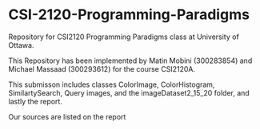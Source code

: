 # CSI-2120-Programming-Paradigms
Repository for CSI2120 Programming Paradigms class at University of Ottawa.

This Repository has been implemented by Matin Mobini (300283854) and Michael Massaad (300293612) for the course CSI2120A.


This submisson includes classes ColorImage, ColorHistogram, SimilartySearch, Query images, and the imageDataset2_15_20 folder, and lastly the report.

Our sources are listed on the report